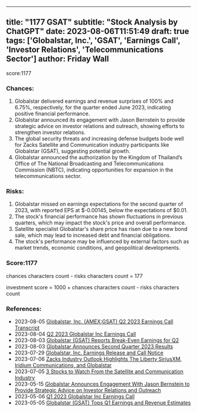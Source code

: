 
---
title: "1177 GSAT"
subtitle: "Stock Analysis by ChatGPT"
date: 2023-08-06T11:51:49
draft: true
tags: ['Globalstar, Inc.', 'GSAT', 'Earnings Call', 'Investor Relations', 'Telecommunications Sector']
author: Friday Wall
---

score:1177
### Chances:
1. Globalstar delivered earnings and revenue surprises of 100% and 6.75%, respectively, for the quarter ended June 2023, indicating positive financial performance.
2. Globalstar announced its engagement with Jason Bernstein to provide strategic advice on investor relations and outreach, showing efforts to strengthen investor relations.
3. The global security threats and increasing defense budgets bode well for Zacks Satellite and Communication industry participants like Globalstar (GSAT), suggesting potential growth.
4. Globalstar announced the authorization by the Kingdom of Thailand’s Office of The National Broadcasting and Telecommunications Commission (NBTC), indicating opportunities for expansion in the telecommunications sector.
### Risks:
1. Globalstar missed on earnings expectations for the second quarter of 2023, with reported EPS at $-0.00145, below the expectations of $0.01.
2. The stock's financial performance has shown fluctuations in previous quarters, which may impact the stock's price and overall performance.
3. Satellite specialist Globalstar's share price has risen due to a new bond sale, which may lead to increased debt and financial obligations.
4. The stock's performance may be influenced by external factors such as market trends, economic conditions, and geopolitical developments.
### Score:1177
chances characters count - risks characters count = 177

investment score = 1000 + chances characters count - risks characters count
### References:
- 2023-08-05 [Globalstar, Inc. (AMEX:GSAT) Q2 2023 Earnings Call Transcript](https://finance.yahoo.com/news/globalstar-inc-amex-gsat-q2-182905404.html?.tsrc=rss)
- 2023-08-04 [Q2 2023 Globalstar Inc Earnings Call](https://finance.yahoo.com/news/q2-2023-globalstar-inc-earnings-015728843.html?.tsrc=rss)
- 2023-08-03 [Globalstar (GSAT) Reports Break-Even Earnings for Q2](https://finance.yahoo.com/news/globalstar-gsat-reports-break-even-131510896.html?.tsrc=rss)
- 2023-08-03 [Globalstar Announces Second Quarter 2023 Results](https://finance.yahoo.com/news/globalstar-announces-second-quarter-2023-120000466.html?.tsrc=rss)
- 2023-07-29 [Globalstar, Inc. Earnings Release and Call Notice](https://finance.yahoo.com/news/globalstar-inc-earnings-release-call-221000891.html?.tsrc=rss)
- 2023-07-06 [Zacks Industry Outlook Highlights The Liberty SiriusXM, Iridium Communications, and Globalstar](https://finance.yahoo.com/news/zacks-industry-outlook-highlights-liberty-122100160.html?.tsrc=rss)
- 2023-07-05 [3 Stocks to Watch From the Satellite and Communication Industry](https://finance.yahoo.com/news/3-stocks-watch-satellite-communication-130100000.html?.tsrc=rss)
- 2023-05-15 [Globalstar Announces Engagement With Jason Bernstein to Provide Strategic Advice on Investor Relations and Outreach](https://finance.yahoo.com/news/globalstar-announces-engagement-jason-bernstein-120000382.html?.tsrc=rss)
- 2023-05-06 [Q1 2023 Globalstar Inc Earnings Call](https://finance.yahoo.com/news/q1-2023-globalstar-inc-earnings-025354326.html?.tsrc=rss)
- 2023-05-05 [Globalstar (GSAT) Tops Q1 Earnings and Revenue Estimates](https://finance.yahoo.com/news/globalstar-gsat-tops-q1-earnings-131501888.html?.tsrc=rss)


                